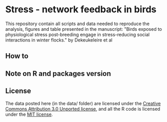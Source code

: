# Stress - network feedback in birds

This repository contain all scripts and data needed to reproduce the analysis, figures and table presented in the manuscript: "Birds exposed to physiological stress post-breeding engage in stress-reducing social interactions in winter flocks." by Dekeukeleire et al

## How to

## Note on R and packages version 


## License

The data posted here (in the data/ folder) are licensed under the [Creative Commons Attribution 3.0 Unported license](https://creativecommons.org/licenses/by/3.0/), and all the R code is licensed under the [MIT license](LICENSE.md).
